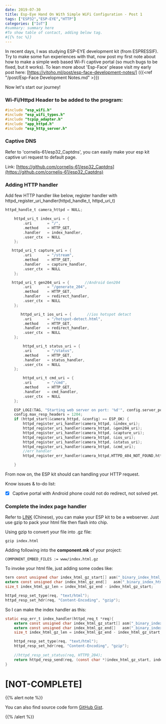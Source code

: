 ```yaml
---
date: 2019-07-30
title: Esp-Eye Hand On With Simple WiFi Configuration - Post 1
tags: ["ESP32","ESP-EYE","HTTP"]
categories: ["IoT"]
#summary: summary here
#To show table of contact, adding below tag.
#{{% toc %}}
---
```


In recent days, I was studying ESP-EYE development kit (from ESPRESSIF). Try to make some fun experiences with that, now post my first note about how to make a simple web based Wi-Fi captive portal (so much bugs to be fixed, but it works). To lean more about 'Esp-Face' please visit my early post here: [https://vitoho.ml/post/esp-face-development-notes/] ({{<ref "/post/Esp-Face Development Notes.md" >}})

Now let's start our journey!

### Wi-Fi/Httpd Header to be added to the program:

```c
#include "esp_wifi.h"
#include "esp_wifi_types.h"
#include "tcpip_adapter.h"
#include "app_httpd.h"
#include "esp_http_server.h"
```



### Captive DNS

Refer to 'cornelis-61/esp32_Captdns', you can easily make your esp kit captive uri request to default page.

Link: [https://github.com/cornelis-61/esp32_Captdns](https://github.com/cornelis-61/esp32_Captdns) 



### Adding HTTP handler

Add few HTTP handler like below, register handler with  httpd_register_uri_handler(httpd_handle_t, httpd_uri_t)

```c
httpd_handle_t camera_httpd = NULL;

	httpd_uri_t index_uri = {
        .uri       = "/",
        .method    = HTTP_GET,
        .handler   = index_handler,
        .user_ctx  = NULL
    };

   httpd_uri_t capture_uri = {
        .uri       = "/stream",
        .method    = HTTP_GET,
        .handler   = capture_handler,
        .user_ctx  = NULL
    };

   httpd_uri_t gen204_uri = {       //Android Gen204
        .uri       = "/generate_204",
        .method    = HTTP_GET,
        .handler   = redirect_handler,
        .user_ctx  = NULL
    };

       httpd_uri_t ios_uri = {       //ios hotspot detact
        .uri       = "/hotspot-detect.html",       
        .method    = HTTP_GET,
        .handler   = redirect_handler,
        .user_ctx  = NULL
    };

        httpd_uri_t status_uri = {
        .uri       = "/status",
        .method    = HTTP_GET,
        .handler   = status_handler,
        .user_ctx  = NULL
    };

        httpd_uri_t cmd_uri = {
        .uri       = "/cmd",
        .method    = HTTP_GET,
        .handler   = cmd_handler,
        .user_ctx  = NULL
    };

    ESP_LOGI(TAG, "Starting web server on port: '%d'", config.server_port);
    config.max_resp_headers = 1204;
    if (httpd_start(&camera_httpd, &config) == ESP_OK) {
        httpd_register_uri_handler(camera_httpd, &index_uri);
        httpd_register_uri_handler(camera_httpd, &gen204_uri);
        httpd_register_uri_handler(camera_httpd, &capture_uri);
        httpd_register_uri_handler(camera_httpd, &ios_uri);
        httpd_register_uri_handler(camera_httpd, &status_uri);
        httpd_register_uri_handler(camera_httpd, &cmd_uri);
        //err handler
        httpd_register_err_handler(camera_httpd,HTTPD_404_NOT_FOUND,http_404_error_handler);

    }

```

From now on, the ESP kit should can handling your HTTP request.

Know issues & to-do list: 

- [x] Captive portal with Android phone could not do redirect, not solved yet.



### Complete the index page  handler

Refer to [LINK](https://blog.csdn.net/qq_27114397/article/details/89643232) (Chinese), you can make your ESP kit to be a webserver. Just use gzip to pack your html file then flash into chip. 

Using gzip to convert your file into .gz file:

```shell
gzip index.html
```

Adding following into the **component.mk** of your project:

```
COMPONENT_EMBED_FILES := www/index.html.gz
```

To invoke your html file, just adding some codes like:

```c
tern const unsigned char index_html_gz_start[] asm("_binary_index_html_gz_start");
extern const unsigned char index_html_gz_end[]   asm("_binary_index_html_gz_end");
size_t index_html_gz_len = index_html_gz_end - index_html_gz_start;

httpd_resp_set_type(req, "text/html");
httpd_resp_set_hdr(req, "Content-Encoding", "gzip");
```

So I can make the index handler as this:

```c
static esp_err_t index_handler(httpd_req_t *req){
    extern const unsigned char index_html_gz_start[] asm("_binary_index_html_gz_start");
    extern const unsigned char index_html_gz_end[]   asm("_binary_index_html_gz_end");
    size_t index_html_gz_len = index_html_gz_end - index_html_gz_start;

    httpd_resp_set_type(req, "text/html");
    httpd_resp_set_hdr(req, "Content-Encoding", "gzip");
    
    //httpd_resp_set_status(req, HTTPD_204);
    return httpd_resp_send(req, (const char *)index_html_gz_start, index_html_gz_len);
}
```



# [NOT-COMPLETE]

{{% alert note %}}

You can also find source code form [GitHub Gist](https://gist.github.com/vitoho/7526d18e3c8697aa4f3c575706828542).

{{% /alert %}}